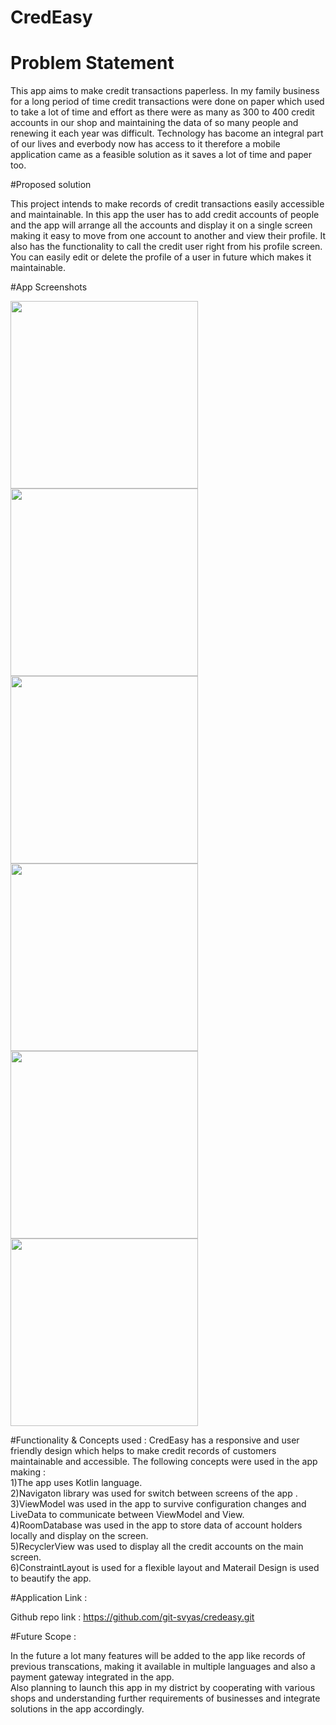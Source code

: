 # CredEasy

# Problem Statement

This app aims to make credit transactions paperless.
In my family business for a long period of time credit transactions 
were done on paper which used to take a lot of time and effort 
as there were as many as 300 to 400 credit accounts in our 
shop and maintaining the data of so many people and renewing 
it each year was difficult. Technology has bacome an integral 
part of our lives and everbody now has access to it therefore
a mobile application came as a feasible solution as it saves a 
lot of time and paper too.


#Proposed solution

This project intends to make records of credit transactions
easily accessible and maintainable. In this app the user has
to add credit accounts of people and the app will arrange all 
the accounts and display it on a single screen making it 
easy to move from one account to another and view their 
profile. It also has the functionality to call the credit user 
right from his profile screen. You can easily edit or delete the 
profile of a user in future which makes it maintainable.


#App Screenshots

<p float="left">
<img src = "https://i.imgur.com/vYXumXg.jpg" width="300"><img     
src = "https://i.imgur.com/WFHb9XA.jpg" width="300">
<img src = "https://i.imgur.com/DLEoACu.jpg" width="300"><img   
src = "https://i.imgur.com/ViESEJv.jpg" width="300">
<img src = "https://i.imgur.com/9guJcdw.jpg" width="300"><img   
src = "https://i.imgur.com/n13tBtZ.jpg" width="300">
</p>

#Functionality & Concepts used : 
CredEasy has a responsive and user friendly design which 
helps to make credit records of customers maintainable 
and accessible.
The following concepts were used in the app making :        
1)The app uses Kotlin language.     
2)Navigaton library was used for switch between screens of the 
app .  
3)ViewModel was used in the app to survive configuration 
changes and LiveData to communicate between ViewModel and View.  
4)RoomDatabase was used in the app to store data of account holders 
locally and display on the screen.  
5)RecyclerView was used to display all the credit accounts on the
main screen.  
6)ConstraintLayout is used for a flexible layout and 
Materail Design is used to beautify the app.

#Application Link :

Github repo link : https://github.com/git-svyas/credeasy.git

#Future Scope :

In the future a lot many features will be added to the app
like records of previous transcations, making it available in 
multiple languages and also a payment gateway integrated in the
app.  
Also planning to launch this app in my district by cooperating
with various shops and understanding further requirements of 
businesses and integrate solutions in the app accordingly.
